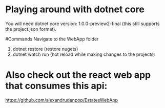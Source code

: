 # Playing around with dotnet core
You will need dotnet core version: 1.0.0-preview2-final  (this still supports the project.json format).

#Commands
Navigate to the WebApp folder 
1) dotnet restore (restore nugets)
2) dotnet watch run (hot reload while making changes to the projects)

# Also check out the react web app that consumes this api:
https://github.com/alexandrudanpop/EstatesWebApp

